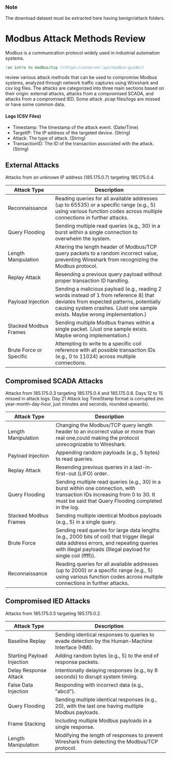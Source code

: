 ### Note 

The download dataset must be extracted here having benign/attack folders.

# Modbus Attack Methods Review


Modbus is a communication protocol widely used in industrial automation systems. 
```md
[an intro to modbus/tcp ](https://unserver.xyz/modbus-guide/)
```

review various attack methods that can be used to compromise Modbus systems, analyzed through network traffic captures using Wireshark and csv log files.
The attacks are categorized into three main sections based on their origin: external attacks, attacks from a compromised SCADA, and attacks from a compromised IED.
Some attack .pcap files/logs are missed or have some common data.

#### Logs (CSV Files)

- Timestamp: The timestamp of the attack event. (Date/Time)
- TargetIP: The IP address of the targeted device. (String)
- Attack: The type of attack. (String)
- TransactionID: The ID of the transaction associated with the attack. (String)


## External Attacks

Attacks from an unknown IP address (185.175.0.7) targeting 185.175.0.4.

| Attack Type            | Description                                                                                                   |
|-----------------------|---------------------------------------------------------------------------------------------------------------|
| Reconnaissance        | Reading queries for all available addresses (up to 65535) or a specific range (e.g., 5) using various function codes across multiple connections in further attacks. |
| Query Flooding        | Sending multiple read queries (e.g., 30) in a burst within a single connection to overwhelm the system.       |
| Length Manipulation   | Altering the length header of Modbus/TCP query packets to a random incorrect value, preventing Wireshark from recognizing the Modbus protocol. |
| Replay Attack         | Resending a previous query payload without proper transaction ID handling.                                    |
| Payload Injection     | Sending a malicious payload (e.g., reading 2 words instead of 1 from reference 8) that deviates from expected patterns, potentially causing system crashes. (Just one sample exists. Maybe wrong implementation.) |
| Stacked Modbus Frames | Sending multiple Modbus frames within a single packet. (Just one sample exists. Maybe wrong implementation.)   |
| Brute Force or Specific | Attempting to write to a specific coil reference with all possible transaction IDs (e.g., 0 to 11024) across multiple connections. |

## Compromised SCADA Attacks

Attacks from 185.175.0.3 targeting 185.175.0.4 and 185.175.0.8. Days 12 to 15 missed in attack logs. Day 21 Attack log TimeStamp format is corrupted (no year-month-day-hour, just minutes and seconds, rounded upwards).

| Attack Type            | Description                                                                                                   |
|-----------------------|---------------------------------------------------------------------------------------------------------------|
| Length Manipulation   | Changing the Modbus/TCP query length header to an incorrect value or more than real one,could making the protocol unrecognizable to Wireshark. |
| Payload Injection     | Appending random payloads (e.g., 5 bytes) to read queries.                                                    |
| Replay Attack         | Resending previous queries in a last-in-first-out (LIFO) order.                                               |
| Query Flooding        | Sending multiple read queries (e.g., 30) in a burst within one connection, with transaction IDs increasing from 0 to 30. It must be said that Query Flooding completed in the log. |
| Stacked Modbus Frames | Sending multiple identical Modbus payloads (e.g., 5) in a single query.                                       |
| Brute Force           | Sending read queries for large data lengths (e.g., 2000 bits of coil) that trigger illegal data address errors, and repeating queries with illegal payloads (Illegal payload for single coil (ffff)). |
| Reconnaissance        | Reading queries for all available addresses (up to 2000) or a specific range (e.g., 5) using various function codes across multiple connections in further attacks. |

## Compromised IED Attacks

Attacks from 185.175.0.5 targeting 185.175.0.2.

| Attack Type            | Description                                                                                                   |
|-----------------------|---------------------------------------------------------------------------------------------------------------|
| Baseline Replay       | Sending identical responses to queries to evade detection by the Human-Machine Interface (HMI).               |
| Starting Payload Injection | Adding random bytes (e.g., 5) to the end of response packets.                                            |
| Delay Response Attack | Intentionally delaying responses (e.g., by 8 seconds) to disrupt system timing.                               |
| False Data Injection  | Responding with incorrect data (e.g., "abcd").                                                                |
| Query Flooding        | Sending multiple identical responses (e.g., 20), with the last one having multiple Modbus payloads.           |
| Frame Stacking        | Including multiple Modbus payloads in a single response.                                                      |
| Length Manipulation   | Modifying the length of responses to prevent Wireshark from detecting the Modbus/TCP protocol.                |